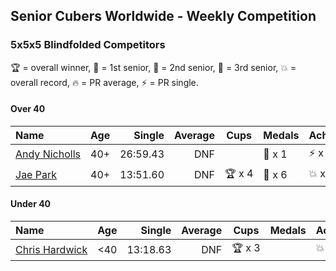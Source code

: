 ## Senior Cubers Worldwide - Weekly Competition
### 5x5x5 Blindfolded Competitors

🏆 = overall winner, 🥇 = 1st senior, 🥈 = 2nd senior, 🥉 = 3rd senior, 💥 = overall record, 🔥 = PR average, ⚡ = PR single.

#### Over 40

| Name | Age | Single | Average | Cups | Medals | Achievements |
| :-- | :--: | --: | --: | :--: | :-- | :-- |
| [<span style="white-space: nowrap">Andy Nicholls</span>](../../persons/andy_nicholls/555bf.md) | 40+ | 26:59.43 | DNF | <span style="white-space: nowrap"></span> | <span style="white-space: nowrap">🥈 x 1</span> | <span style="white-space: nowrap">⚡ x 1</span> |
| [<span style="white-space: nowrap">Jae Park</span>](../../persons/jae_park/555bf.md) | 40+ | 13:51.60 | DNF | <span style="white-space: nowrap">🏆 x 4</span> | <span style="white-space: nowrap">🥇 x 6</span> | <span style="white-space: nowrap">💥 x 3, ⚡ x 3</span> |

#### Under 40

| Name | Age | Single | Average | Cups | Medals | Achievements |
| :-- | :--: | --: | --: | :--: | :-- | :-- |
| [<span style="white-space: nowrap">Chris Hardwick</span>](../../persons/chris_hardwick/555bf.md) | <40 | 13:18.63 | DNF | <span style="white-space: nowrap">🏆 x 3</span> | <span style="white-space: nowrap"></span> | <span style="white-space: nowrap">💥 x 1, ⚡ x 1</span> |


<!-- Global site tag (gtag.js) - Google Analytics -->
<script async src="https://www.googletagmanager.com/gtag/js?id=UA-86348435-3"></script>
<script>window.dataLayer = window.dataLayer || []; function gtag() {dataLayer.push(arguments);} gtag('js', new Date()); gtag('config', 'UA-86348435-3');</script>
